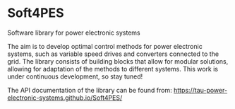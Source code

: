 # Soft4PES
Software library for power electronic systems

The aim is to develop optimal control methods for power electronic systems, such as variable speed drives and converters connected to the grid.
The library consists of building blocks that allow for modular solutions, allowing for adaptation of the methods to different systems.
This work is under continuous development, so stay tuned!

The API documentation of the library can be found from: https://tau-power-electronic-systems.github.io/Soft4PES/
